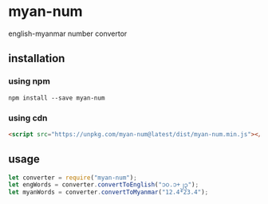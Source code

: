 # myan-num
 english-myanmar number convertor

## installation

### using npm
```
npm install --save myan-num
```

### using cdn
```html
<script src="https://unpkg.com/myan-num@latest/dist/myan-num.min.js"></script>
```

## usage
```js
let converter = require("myan-num");
let engWords = converter.convertToEnglish("၁၀.၁+၂၃");
let myanWords = converter.convertToMyanmar("12.4*23.4");
```